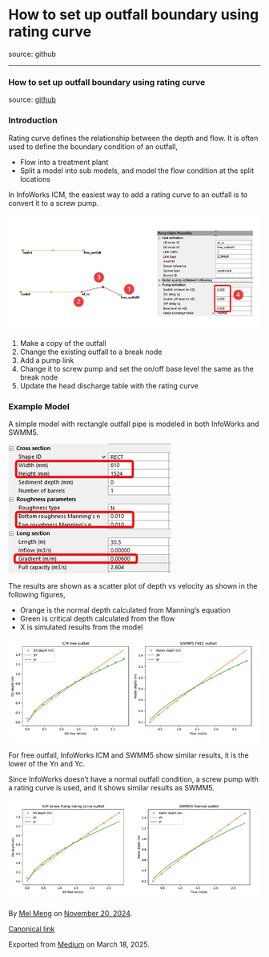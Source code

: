 # How to set up outfall boundary using rating curve

source: github

---

### How to set up outfall boundary using rating curve

source: [github](https://github.com/mel-meng/hhnote/tree/main/hydraulics/rating_%20curve)

### Introduction

Rating curve defines the relationship between the depth and flow. It is often used to define the boundary condition of an outfall,

* Flow into a treatment plant
* Split a model into sub models, and model the flow condition at the split locations

In InfoWorks ICM, the easiest way to add a rating curve to an outfall is to convert it to a screw pump.

![](images\0_U8WHgDK3WUQFNcv8.png)

1. Make a copy of the outfall
2. Change the existing outfall to a break node
3. Add a pump link
4. Change it to screw pump and set the on/off base level the same as the break node
5. Update the head discharge table with the rating curve

### Example Model

A simple model with rectangle outfall pipe is modeled in both InfoWorks and SWMM5.

![](images\0_ruOU8RBMFilpSznJ.png)

The results are shown as a scatter plot of depth vs velocity as shown in the following figures,

* Orange is the normal depth calculated from Manning’s equation
* Green is critical depth calculated from the flow
* X is simulated results from the model

![](images\0_9-dReZBO0OeDTNyC.png)

For free outfall, InfoWorks ICM and SWMM5 show similar results, it is the lower of the Yn and Yc.

Since InfoWorks doesn’t have a normal outfall condition, a screw pump with a rating curve is used, and it shows similar results as SWMM5.

![](images\0_lMxBWm6R58ZN8rKp.png)

By [Mel Meng](https://medium.com/@mel-meng-pe) on [November 20, 2024](https://medium.com/p/2b87266affaa).

[Canonical link](https://medium.com/@mel-meng-pe/how-to-set-up-outfall-boundary-using-rating-curve-2b87266affaa)

Exported from [Medium](https://medium.com) on March 18, 2025.